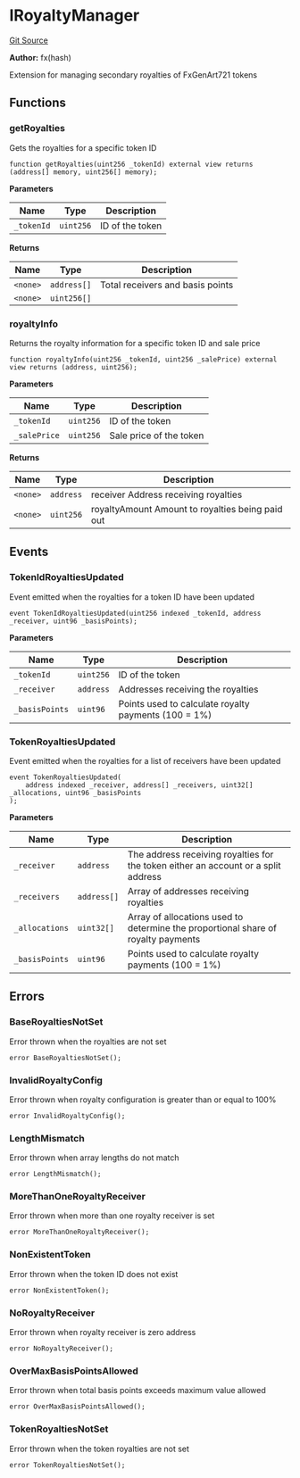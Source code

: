 # IRoyaltyManager
[Git Source](https://github.com/fxhash/fxhash-evm-contracts/blob/941c33e8dcf9e8d32ef010e754110434710b4bd3/src/interfaces/IRoyaltyManager.sol)

**Author:**
fx(hash)

Extension for managing secondary royalties of FxGenArt721 tokens


## Functions
### getRoyalties

Gets the royalties for a specific token ID


```solidity
function getRoyalties(uint256 _tokenId) external view returns (address[] memory, uint256[] memory);
```
**Parameters**

|Name|Type|Description|
|----|----|-----------|
|`_tokenId`|`uint256`|ID of the token|

**Returns**

|Name|Type|Description|
|----|----|-----------|
|`<none>`|`address[]`|Total receivers and basis points|
|`<none>`|`uint256[]`||


### royaltyInfo

Returns the royalty information for a specific token ID and sale price


```solidity
function royaltyInfo(uint256 _tokenId, uint256 _salePrice) external view returns (address, uint256);
```
**Parameters**

|Name|Type|Description|
|----|----|-----------|
|`_tokenId`|`uint256`|ID of the token|
|`_salePrice`|`uint256`|Sale price of the token|

**Returns**

|Name|Type|Description|
|----|----|-----------|
|`<none>`|`address`|receiver Address receiving royalties|
|`<none>`|`uint256`|royaltyAmount Amount to royalties being paid out|


## Events
### TokenIdRoyaltiesUpdated
Event emitted when the royalties for a token ID have been updated


```solidity
event TokenIdRoyaltiesUpdated(uint256 indexed _tokenId, address _receiver, uint96 _basisPoints);
```

**Parameters**

|Name|Type|Description|
|----|----|-----------|
|`_tokenId`|`uint256`|ID of the token|
|`_receiver`|`address`|Addresses receiving the royalties|
|`_basisPoints`|`uint96`|Points used to calculate royalty payments (100 = 1%)|

### TokenRoyaltiesUpdated
Event emitted when the royalties for a list of receivers have been updated


```solidity
event TokenRoyaltiesUpdated(
    address indexed _receiver, address[] _receivers, uint32[] _allocations, uint96 _basisPoints
);
```

**Parameters**

|Name|Type|Description|
|----|----|-----------|
|`_receiver`|`address`|The address receiving royalties for the token either an account or a split address|
|`_receivers`|`address[]`|Array of addresses receiving royalties|
|`_allocations`|`uint32[]`|Array of allocations used to determine the proportional share of royalty payments|
|`_basisPoints`|`uint96`|Points used to calculate royalty payments (100 = 1%)|

## Errors
### BaseRoyaltiesNotSet
Error thrown when the royalties are not set


```solidity
error BaseRoyaltiesNotSet();
```

### InvalidRoyaltyConfig
Error thrown when royalty configuration is greater than or equal to 100%


```solidity
error InvalidRoyaltyConfig();
```

### LengthMismatch
Error thrown when array lengths do not match


```solidity
error LengthMismatch();
```

### MoreThanOneRoyaltyReceiver
Error thrown when more than one royalty receiver is set


```solidity
error MoreThanOneRoyaltyReceiver();
```

### NonExistentToken
Error thrown when the token ID does not exist


```solidity
error NonExistentToken();
```

### NoRoyaltyReceiver
Error thrown when royalty receiver is zero address


```solidity
error NoRoyaltyReceiver();
```

### OverMaxBasisPointsAllowed
Error thrown when total basis points exceeds maximum value allowed


```solidity
error OverMaxBasisPointsAllowed();
```

### TokenRoyaltiesNotSet
Error thrown when the token royalties are not set


```solidity
error TokenRoyaltiesNotSet();
```

